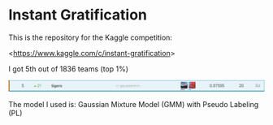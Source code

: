 # Instant Gratification

This is the repository for the Kaggle competition: 

<<https://www.kaggle.com/c/instant-gratification>>

I got 5th out of 1836 teams (top 1%)

![](imgs/Selection_001.png)



The model I used is:
Gaussian Mixture Model (GMM) with Pseudo Labeling (PL)

